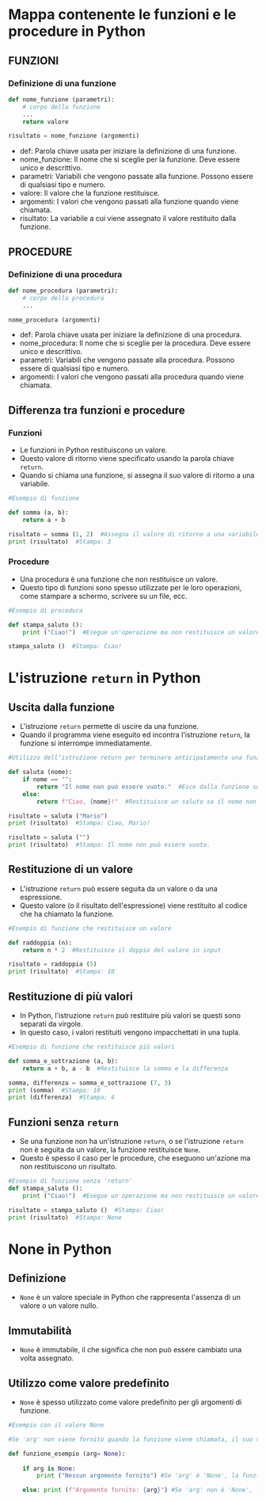 # Mappa contenente le funzioni e le procedure in Python

## FUNZIONI

### Definizione di una funzione

```python
def nome_funzione (parametri):
    # corpo della funzione
    ...
    return valore

risultato = nome_funzione (argomenti)
```


- def: Parola chiave usata per iniziare la definizione di una funzione.
- nome_funzione: Il nome che si sceglie per la funzione. Deve essere unico e descrittivo.
- parametri: Variabili che vengono passate alla funzione. Possono essere di qualsiasi tipo e numero.
- valore: Il valore che la funzione restituisce.
- argomenti: I valori che vengono passati alla funzione quando viene chiamata.
- risultato: La variabile a cui viene assegnato il valore restituito dalla funzione.

## PROCEDURE

### Definizione di una procedura

```python
def nome_procedura (parametri):
    # corpo della procedura
    ...

nome_procedura (argomenti)
```


- def: Parola chiave usata per iniziare la definizione di una procedura.
- nome_procedura: Il nome che si sceglie per la procedura. Deve essere unico e descrittivo.
- parametri: Variabili che vengono passate alla procedura. Possono essere di qualsiasi tipo e numero.
- argomenti: I valori che vengono passati alla procedura quando viene chiamata.


## Differenza tra funzioni e procedure

### Funzioni

- Le funzioni in Python restituiscono un valore.
- Questo valore di ritorno viene specificato usando la parola chiave `return`.
- Quando si chiama una funzione, si assegna il suo valore di ritorno a una variabile.

```python
#Esempio di funzione

def somma (a, b):
    return a + b

risultato = somma (1, 2)  #Assegna il valore di ritorno a una variabile
print (risultato)  #Stampa: 3
```

### Procedure

- Una procedura è una funzione che non restituisce un valore.
- Questo tipo di funzioni sono spesso utilizzate per le loro operazioni, come stampare a schermo, scrivere su un file, ecc.

```python
#Esempio di procedura

def stampa_saluto ():
    print ("Ciao!")  #Esegue un'operazione ma non restituisce un valore

stampa_saluto ()  #Stampa: Ciao!
```

# L'istruzione `return` in Python

## Uscita dalla funzione

- L'istruzione `return` permette di uscire da una funzione.
- Quando il programma viene eseguito ed incontra l'istruzione `return`, la funzione si interrompe immediatamente.

```python
#Utilizzo dell’istruzione return per terminare anticipatamente una funzione in Python

def saluta (nome):
    if nome == "":
        return "Il nome non può essere vuoto."  #Esce dalla funzione se il nome è vuoto
    else:
        return f"Ciao, {nome}!"  #Restituisce un saluto se il nome non è vuoto

risultato = saluta ("Mario")
print (risultato)  #Stampa: Ciao, Mario!

risultato = saluta ("")
print (risultato)  #Stampa: Il nome non può essere vuoto.
```

## Restituzione di un valore
- L'istruzione `return` può essere seguita da un valore o da una espressione.
- Questo valore (o il risultato dell'espressione) viene restituito al codice che ha chiamato la funzione.

```python
#Esempio di funzione che restituisce un valore

def raddoppia (n):
    return n * 2  #Restituisce il doppio del valore in input

risultato = raddoppia (5)
print (risultato)  #Stampa: 10
```

## Restituzione di più valori
- In Python, l'istruzione `return` può restituire più valori se questi sono separati da virgole.
- In questo caso, i valori restituiti vengono impacchettati in una tupla.

```python
#Esempio di funzione che restituisce più valori

def somma_e_sottrazione (a, b):
    return a + b, a - b  #Restituisce la somma e la differenza

somma, differenza = somma_e_sottrazione (7, 3)
print (somma)  #Stampa: 10
print (differenza)  #Stampa: 4
```

## Funzioni senza `return`
- Se una funzione non ha un'istruzione `return`, o se l'istruzione `return` non è seguita da un valore, la funzione restituisce `None`.
- Questo è spesso il caso per le procedure, che eseguono un'azione ma non restituiscono un risultato.

```python
#Esempio di funzione senza 'return'
def stampa_saluto ():
    print ("Ciao!")  #Esegue un'operazione ma non restituisce un valore

risultato = stampa_saluto ()  #Stampa: Ciao!
print (risultato)  #Stampa: None
```

# None in Python

## Definizione

- `None` è un valore speciale in Python che rappresenta l'assenza di un valore o un valore nullo.

## Immutabilità

- `None` è immutabile, il che significa che non può essere cambiato una volta assegnato.

## Utilizzo come valore predefinito

- `None` è spesso utilizzato come valore predefinito per gli argomenti di funzione.

```python
#Esempio con il valore None

#Se 'arg' non viene fornito quando la funzione viene chiamata, il suo valore predefinito sarà 'None'

def funzione_esempio (arg= None):
    
    if arg is None:
        print ("Nessun argomento fornito") #Se 'arg' è 'None', la funzione stampa "Nessun argomento fornito"

    else: print (f"Argomento fornito: {arg}") #Se 'arg' non è 'None', la funzione stampa "Argomento fornito: " seguito dal valore di 'arg'
```